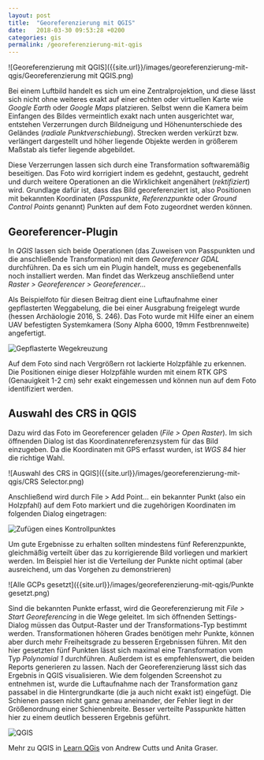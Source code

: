 ```yaml
---
layout: post
title:  "Georeferenzierung mit QGIS"
date:   2018-03-30 09:53:28 +0200
categories: gis
permalink: /georeferenzierung-mit-qgis
---
```


![Georeferenzierung mit QGIS]({{site.url}}/images/georeferenzierung-mit-qgis/Georeferenzierung mit QGIS.png)


Bei einem Luftbild handelt es sich um eine Zentralprojektion, und diese lässt sich nicht ohne weiteres exakt auf einer echten oder virtuellen Karte wie *Google Earth* oder *Google Maps* platzieren. Selbst wenn die Kamera beim Einfangen des Bildes vermeintlich exakt nach unten ausgerichtet war, entstehen Verzerrungen durch Bildneigung und Höhenunterschiede des Geländes (*radiale Punktverschiebung*). Strecken werden verkürzt bzw. verlängert dargestellt und höher liegende Objekte werden in größerem Maßstab als tiefer liegende abgebildet.

<!--more-->

Diese Verzerrungen lassen sich durch eine Transformation softwaremäßig beseitigen. Das Foto wird korrigiert indem es gedehnt, gestaucht, gedreht und durch weitere Operationen an die Wirklichkeit angenähert (*rektifiziert*) wird. Grundlage dafür ist, dass das Bild georeferenziert ist, also Positionen mit bekannten Koordinaten (*Passpunkte*, *Referenzpunkte* oder *Ground Control Points* genannt) Punkten auf dem Foto zugeordnet werden können.

## Georeferencer-Plugin
In *QGIS* lassen sich beide Operationen (das Zuweisen von Passpunkten und die anschließende Transformation) mit dem *Georeferencer GDAL* durchführen. Da es sich um ein Plugin handelt, muss es gegebenenfalls noch installiert werden. Man findet das Werkzeug anschließend unter *Raster > Georeferencer > Georeferencer...*

Als Beispielfoto für diesen Beitrag dient eine Luftaufnahme einer gepflasterten Weggabelung, die bei einer Ausgrabung freigelegt wurde (hessen Archäologie 2016, S. 246). Das Foto wurde mit Hilfe einer an einem UAV befestigten Systemkamera (Sony Alpha 6000, 19mm Festbrennweite) angefertigt.

![Gepflasterte Wegekreuzung]({{site.url}}/images/georeferenzierung-mit-qgis/Weggabelung.jpg)

Auf dem Foto sind nach Vergrößern rot lackierte Holzpfähle zu erkennen. Die Positionen einige dieser Holzpfähle wurden mit einem RTK GPS (Genauigkeit 1-2 cm) sehr exakt eingemessen und können nun auf dem Foto identifiziert werden.

## Auswahl des CRS in QGIS
Dazu wird das Foto im Georeferencer geladen (*File > Open Raster*). Im sich öffnenden Dialog ist das Koordinatenreferenzsystem für das Bild einzugeben. Da die Koordinaten mit GPS erfasst wurden, ist *WGS 84* hier die richtige Wahl.

![Auswahl des CRS in QGIS]({{site.url}}/images/georeferenzierung-mit-qgis/CRS Selector.png)

 Anschließend wird durch File > Add Point... ein bekannter Punkt (also ein Holzpfahl) auf dem Foto markiert und die zugehörigen Koordinaten im folgenden Dialog eingetragen:

![Zufügen eines Kontrollpunktes]({{site.url}}/images/georeferenzierung-mit-qgis/AddPoint.png)

Um gute Ergebnisse zu erhalten sollten mindestens fünf Referenzpunkte, gleichmäßig verteilt über das zu korrigierende Bild vorliegen und markiert werden. Im Beispiel hier ist die Verteilung der Punkte nicht optimal (aber ausreichend, um das Vorgehen zu demonstrieren)

![Alle GCPs gesetzt]({{site.url}}/images/georeferenzierung-mit-qgis/Punkte gesetzt.png)


Sind die bekannten Punkte erfasst, wird die Georeferenzierung mit *File > Start Georeferencing* in die Wege geleitet. Im sich öffnenden Settings-Dialog müssen das Output-Raster und der Transformations-Typ bestimmt werden. Transformationen höheren Grades benötigen mehr Punkte, können aber durch mehr Freiheitsgrade zu besseren Ergebnissen führen. Mit den hier gesetzten fünf Punkten lässt sich maximal eine Transformation vom Typ *Polynomial 1* durchführen. Außerdem ist es empfehlenswert, die beiden Reports generieren zu lassen.
Nach der Georeferenzierung lässt sich das Ergebnis in QGIS visualisieren. Wie dem folgenden Screenshot zu entnehmen ist, wurde die Luftaufnahme nach der Transformation ganz passabel in die Hintergrundkarte (die ja auch nicht exakt ist) eingefügt. Die Schienen passen nicht ganz genau aneinander, der Fehler liegt in der Größenordnung einer Schienenbreite.
Besser verteilte Passpunkte hätten hier zu einem deutlich besseren Ergebnis geführt.

![QGIS]({{site.url}}/images/georeferenzierung-mit-qgis/ergebnis.png)

Mehr zu QGIS in [Learn QGis](https://amzn.to/3cPoCXC) von Andrew Cutts und Anita Graser.
